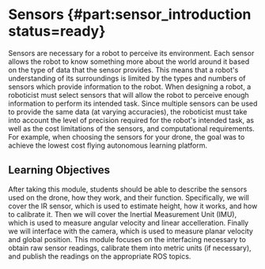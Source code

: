 # Sensors {#part:sensor_introduction status=ready}

Sensors are necessary for a robot to perceive its environment. Each sensor allows the robot to know something more about the world around it based on the type of data that the sensor provides. This means that a robot's understanding of its surroundings is limited by the types and numbers of sensors which provide information to the robot. When designing a robot, a roboticist must select sensors that will allow the robot to perceive enough information to perform its intended task. Since multiple sensors can be used to provide the same data (at varying accuracies), the roboticist must take into account the level of precision required for the robot's intended task, as well as the cost limitations of the sensors, and computational requirements. For example, when choosing the sensors for your drone, the goal was to achieve the lowest cost flying autonomous learning platform.

## Learning Objectives

After taking this module, students should be able to describe the
sensors used on the drone, how they work, and their function.
Specifically, we will cover the IR sensor, which is used to estimate
height, how it works, and how to calibrate it.  Then we will cover the
Inertial Measurement Unit (IMU), which is used to measure angular
velocity and linear accelleration.  Finally we will interface with the
camera, which is used to measure planar velocity and global position.
This module focuses on the interfacing necessary to obtain raw sensor
readings, calibrate them into metric units (if necessary), and publish
the readings on the appropriate ROS topics.
